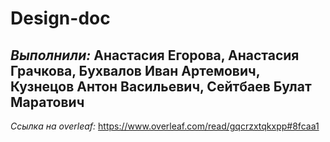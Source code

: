 # Design-doc

*Выполнили:* Анастасия Егорова, Анастасия Грачкова, Бухвалов Иван Артемович, Кузнецов Антон Васильевич, Сейтбаев Булат Маратович
---
*Ссылка на overleaf:* https://www.overleaf.com/read/gqcrzxtqkxpp#8fcaa1
